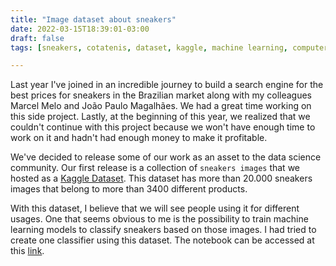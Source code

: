 ```yaml
---
title: "Image dataset about sneakers"
date: 2022-03-15T18:39:01-03:00
draft: false
tags: [sneakers, cotatenis, dataset, kaggle, machine learning, computer vision]

---
```


Last year I've joined in an incredible journey to build a search engine for the best prices for sneakers in the Brazilian market along with my colleagues Marcel Melo and João Paulo Magalhães. We had a great time working on this side project. Lastly, at the beginning of this year, we realized that we couldn't continue with this project because we won't have enough time to work on it and hadn't had enough money to make it profitable.

We've decided to release some of our work as an asset to the data science community. Our first release is a collection of `sneakers images` that we hosted as a [Kaggle Dataset](https://www.kaggle.com/datasets/ferraz/cotatenis-sneakers). This dataset has more than 20.000 sneakers images that belong to more than 3400 different products.

With this dataset, I believe that we will see people using it for different usages. One that seems obvious to me is the possibility to train machine learning models to classify sneakers based on those images. I had tried to create one classifier using this dataset. The notebook can be accessed at this [link](https://www.kaggle.com/code/ferraz/sneakers-fastai-classification-model/notebook).